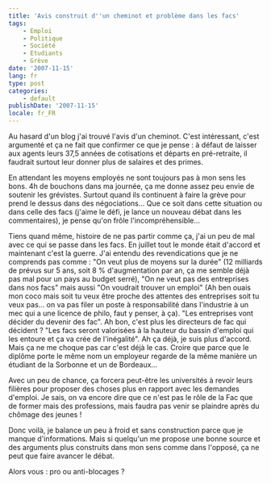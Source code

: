 ```yaml
---
title: 'Avis construit d''un cheminot et problème dans les facs'
tags:
    - Emploi
    - Politique
    - Société
    - Etudiants
    - Grève
date: '2007-11-15'
lang: fr
type: post
categories:
    - default
publishDate: '2007-11-15'
locale: fr_FR
---
```


Au hasard d'un blog j'ai trouv&#233; l'avis d'un cheminot. C'est int&#233;ressant, c'est argument&#233; et &#231;a ne fait que confirmer ce que je pense&nbsp;: &#224; d&#233;faut de laisser aux agents leurs 37,5 ann&#233;es de cotisations et d&#233;parts en pr&#233;-retraite, il faudrait surtout leur donner plus de salaires et des primes.</p>

En attendant les moyens employ&#233;s ne sont toujours pas &#224; mon sens les bons. 4h de bouchons dans ma journ&#233;e, &#231;a me donne assez peu envie de soutenir les gr&#233;vistes. Surtout quand ils continuent &#224; faire la gr&#232;ve pour prend le dessus dans des n&#233;gociations… Que ce soit dans cette situation ou dans celle des facs (j'aime le d&#233;fi, je lance un nouveau d&#233;bat dans les commentaires), je pense qu'on fr&#244;le l'incompr&#233;hensible…

Tiens quand m&#234;me, histoire de ne pas partir comme &#231;a, j'ai un peu de mal avec ce qui se passe dans les facs. En juillet tout le monde &#233;tait d'accord et maintenant c'est la guerre. J'ai entendu des revendications que je ne comprends pas comme&nbsp;: &quot;On veut plus de moyens sur la dur&#233;e&quot; (12 milliards de pr&#233;vus sur 5 ans, soit 8 % d'augmentation par an, &#231;a me semble d&#233;j&#224; pas mal pour un pays au budget serr&#233;), &quot;On ne veut pas des entreprises dans nos facs&quot; mais aussi &quot;On voudrait trouver un emploi&quot; (Ah ben ouais mon coco mais soit tu veux &#234;tre proche des attentes des entreprises soit tu veux pas… on va pas filer un poste &#224; responsabilit&#233; dans l'industrie &#224; un mec qui a une licence de philo, faut y penser, &#224; &#231;a). &quot;Les entreprises vont d&#233;cider du devenir des fac&quot;. Ah bon, c'est plus les directeurs de fac qui d&#233;cident&nbsp;? &quot;Les facs seront valoris&#233;es &#224; la hauteur du bassin d'emploi qui les entoure et &#231;a va cr&#233;e de l'in&#233;galit&#233;&quot;. Ah &#231;a d&#233;j&#224;, je suis plus d'accord. Mais &#231;a ne me choque pas car c'est d&#233;j&#224; le cas. Croire que parce que le dipl&#244;me porte le m&#234;me nom un employeur regarde de la m&#234;me mani&#232;re un &#233;tudiant de la Sorbonne et un de Bordeaux…

Avec un peu de chance, &#231;a forcera peut-&#234;tre les universit&#233;s &#224; revoir leurs fili&#232;res pour proposer des choses plus en rapport avec les demandes d'emploi. Je sais, on va encore dire que ce n'est pas le r&#244;le de la Fac que de former mais des professions, mais faudra pas venir se plaindre apr&#232;s du ch&#244;mage des jeunes&nbsp;!

Donc voil&#224;, je balance un peu &#224; froid et sans construction parce que je manque d'informations. Mais si quelqu'un me propose une bonne source et des arguments plus construits dans mon sens comme dans l'oppos&#233;, &#231;a ne peut que faire avancer le d&#233;bat.

Alors vous&nbsp;: pro ou anti-blocages&nbsp;?